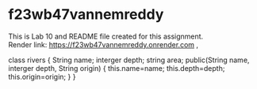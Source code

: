 # f23wb47vannemreddy
This is Lab 10 and README file created for this assignment.<br>
Render link: https://f23wb47vannemreddy.onrender.com
,

class rivers
{
String name; 
interger depth; 
string area; 
public(String name, interger depth, String origin)
{
    this.name=name;
    this.depth=depth;
    this.origin=origin;
}
}
